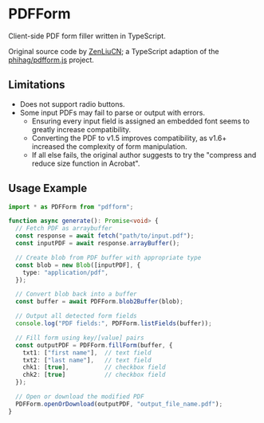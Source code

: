 # PDFForm

Client-side PDF form filler written in TypeScript.

Original source code by [ZenLiuCN](https://github.com/ZenLiuCN/PDFForm); a TypeScript adaption of the [phihag/pdfform.js](https://github.com/phihag/pdfform.js) project.

## Limitations

* Does not support radio buttons.
* Some input PDFs may fail to parse or output with errors.
  * Ensuring every input field is assigned an embedded font seems to greatly increase compatibility.
  * Converting the PDF to v1.5 improves compatibility, as v1.6+ increased the complexity of form manipulation.
  * If all else fails, the original author suggests to try the "compress and reduce size function in Acrobat".

## Usage Example

```ts
import * as PDFForm from "pdfform";

function async generate(): Promise<void> {
  // Fetch PDF as arraybuffer
  const response = await fetch("path/to/input.pdf");
  const inputPDF = await response.arrayBuffer();

  // Create blob from PDF buffer with appropriate type
  const blob = new Blob([inputPDF], {
    type: "application/pdf",
  });

  // Convert blob back into a buffer
  const buffer = await PDFForm.blob2Buffer(blob);

  // Output all detected form fields
  console.log("PDF fields:", PDFForm.listFields(buffer));

  // Fill form using key/[value] pairs
  const outputPDF = PDFForm.fillForm(buffer, {
    txt1: ["first name"],  // text field
    txt2: ["last name"],   // text field
    chk1: [true],          // checkbox field
    chk2: [true]           // checkbox field
  });

  // Open or download the modified PDF
  PDFForm.openOrDownload(outputPDF, "output_file_name.pdf");
}
```
